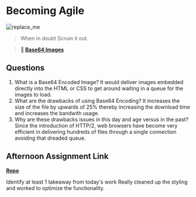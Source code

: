 # Becoming Agile

![replace_me](https://codeworks.blob.core.windows.net/public/assets/img/illustrations/placeholder.svg)

> When in doubt Scrum it out.

> **📖 [Base64 Images](https://codeworksacademy.com/fs-student-guide/resources/wk8-9/06-Base64)**

## Questions

1. What is a Base64 Encoded Image?
It would deliver images embedded directly into the HTML or CSS to get around waiting in a queue for the images to load.
2. What are the drawbacks of using Base64 Encoding?
It increases the size of the file by upwards of 25% thereby increasing the download time and increases the bandwith usage.
3. Why are these drawbacks issues in this day and age versus in the past?
Since the introduction of HTTP/2, web browsers have become very efficient in delivering hundreds of files through a single connection avoiding that dreaded queue.
## Afternoon Assignment Link

**[Repo](https://github.com/bcrossley712/honey-do)**

Identify at least 1 takeaway from today's work
Really cleaned up the styling and worked to optimize the functionality.